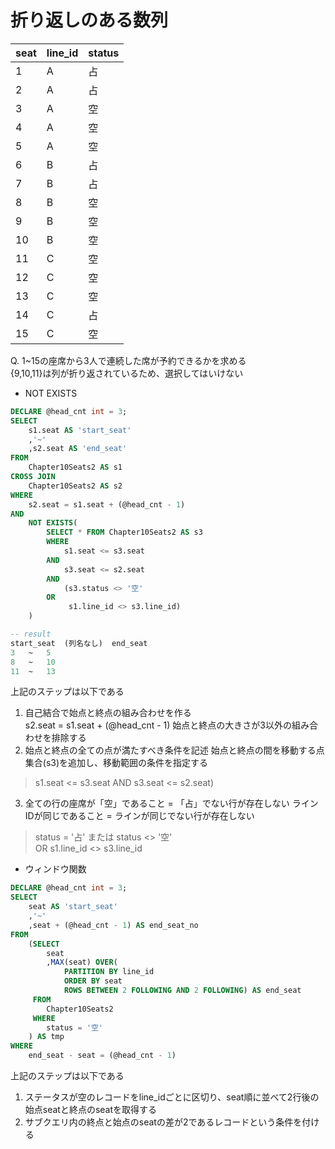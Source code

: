 # 折り返しのある数列
|seat|line_id|status|
|:----|:----|:----|
|1|A|占|
|2|A|占|
|3|A|空|
|4|A|空|
|5|A|空|
|6|B|占|
|7|B|占|
|8|B|空|
|9|B|空|
|10|B|空|
|11|C|空|
|12|C|空|
|13|C|空|
|14|C|占|
|15|C|空|

Q. 1~15の座席から3人で連続した席が予約できるかを求める  
{9,10,11}は列が折り返されているため、選択してはいけない  
- NOT EXISTS
``` sql
DECLARE @head_cnt int = 3;
SELECT
	s1.seat AS 'start_seat'
	,'~'
	,s2.seat AS 'end_seat'
FROM
	Chapter10Seats2 AS s1
CROSS JOIN
	Chapter10Seats2 AS s2
WHERE
	s2.seat = s1.seat + (@head_cnt - 1)
AND
	NOT EXISTS(
		SELECT * FROM Chapter10Seats2 AS s3
		WHERE
			s1.seat <= s3.seat
		AND
			s3.seat <= s2.seat
		AND
			(s3.status <> '空'
		OR
			 s1.line_id <> s3.line_id)
	)

-- result
start_seat	(列名なし)	end_seat
3	~	5
8	~	10
11	~	13
```
上記のステップは以下である
1. 自己結合で始点と終点の組み合わせを作る  
s2.seat = s1.seat + (@head_cnt - 1)
始点と終点の大きさが3以外の組み合わせを排除する
2. 始点と終点の全ての点が満たすべき条件を記述
始点と終点の間を移動する点集合(s3)を追加し、移動範囲の条件を指定する  
> s1.seat <= s3.seat AND s3.seat <= s2.seat)
3. 全ての行の座席が「空」であること = 「占」でない行が存在しない
ラインIDが同じであること = ラインが同じでない行が存在しない
> status = '占' または status <> '空'  
> OR s1.line_id <> s3.line_id

- ウィンドウ関数
``` sql
DECLARE @head_cnt int = 3;
SELECT
	seat AS 'start_seat'
	,'~'
	,seat + (@head_cnt - 1) AS end_seat_no
FROM
	(SELECT
		seat
		,MAX(seat) OVER(
			PARTITION BY line_id
			ORDER BY seat
			ROWS BETWEEN 2 FOLLOWING AND 2 FOLLOWING) AS end_seat
	 FROM
		Chapter10Seats2
	 WHERE
		status = '空'
	) AS tmp
WHERE
	end_seat - seat = (@head_cnt - 1)
```
上記のステップは以下である  
1. ステータスが空のレコードをline_idごとに区切り、seat順に並べて2行後の始点seatと終点のseatを取得する
2. サブクエリ内の終点と始点のseatの差が2であるレコードという条件を付ける  

